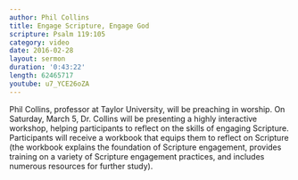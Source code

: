 ```yaml
---
author: Phil Collins
title: Engage Scripture, Engage God
scripture: Psalm 119:105
category: video
date: 2016-02-28
layout: sermon
duration: '0:43:22'
length: 62465717 
youtube: u7_YCE26oZA
---
```


Phil Collins, professor at Taylor University, will be preaching in worship. On Saturday, March 5, Dr. Collins will be presenting a  highly interactive workshop, helping participants to reflect on the skills of engaging Scripture. Participants will receive a workbook that equips them to reflect on Scripture (the workbook explains the foundation of Scripture engagement, provides training on a variety of Scripture engagement practices, and includes numerous resources for further study).
